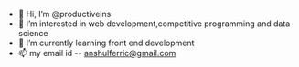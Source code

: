 - 👋 Hi, I’m @productiveins
- 👀 I’m interested in web development,competitive programming and data science
- 🌱 I’m currently learning front end development
- 📫 my email id -- anshulferric@gmail.com

<!---
productiveins/productiveins is a ✨ special ✨ repository because its `README.md` (this file) appears on your GitHub profile.
You can click the Preview link to take a look at your changes.
--->
